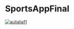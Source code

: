 # SportsAppFinal
[![aulialia11](https://circleci.com/gh/aulialia11/SportAppFinal.svg?style=svg)](https://app.circleci.com/pipelines/github/aulialia11/SportsAppFinal)
